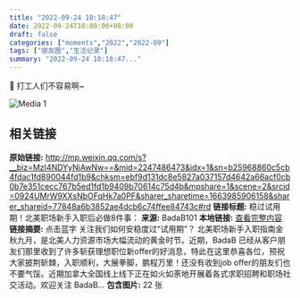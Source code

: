 ```yaml
---
title: "2022-09-24 10:18:47"
date: 2022-09-24T10:00:00+08:00
draft: false
categories: ["moments","2022","2022-09"]
tags: ["朋友圈","生活记录"]
summary: "2022-09-24 10:18:47..."
---
```


🤭 打工人们不容易啊~

![Media 1](/Moments/photos/2022-09-24/202209241018470.jpg)

## 相关链接

**原始链接:** http://mp.weixin.qq.com/s?__biz=MzI4NDYyNjAwNw==&mid=2247486473&idx=1&sn=b25968860c5cb4fdac1fd890044fd1b9&chksm=ebf9d131dc8e5827a037157d4642a66acf0cb0b7e351cecc767b5ed1fd1b9409b70614c75d4b&mpshare=1&scene=2&srcid=0924UMrW9XXsNbOFqHk7a0PF&sharer_sharetime=1663985906158&sharer_shareid=77848a6b3852ae4dcb6c74ffee84743c#rd
**链接标题:** 稳过试用期！北美职场新手入职后必做8件事：
**来源:** BadaB101
**本地链接:** [查看完整内容](/link_content/2022/09/2022-09-24/link_content/)
**链接摘要:** 点击蓝字 关注我们如何安稳度过“试用期”？ 北美职场新手入职指南金秋九月，是北美人力资源市场大幅流动的黄金时节。近期，BadaB 已经从客户朋友们那里收到了许多斩获理想职位新offer的好消息，特此在这里恭喜各位，预祝大家披荆斩棘，入职顺利，大展拳脚，鹏程万里！还没有收到job offer的朋友们也不要气馁。近期加拿大全国线上线下正在如火如荼地开展着各式求职招聘和职场社交活动。欢迎关注 BadaB...
**包含图片:** 22 张

